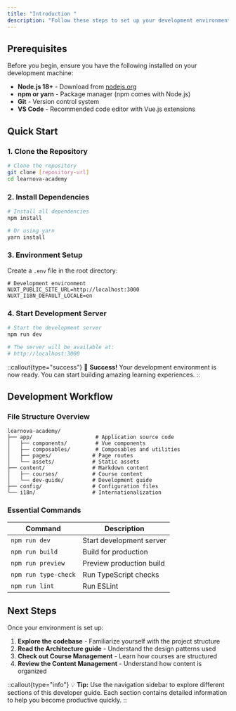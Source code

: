 ```yaml
---
title: "Introduction "
description: "Follow these steps to set up your development environment and start working with the Learnova Academy platform."
---
```


## Prerequisites

Before you begin, ensure you have the following installed on your development machine:

- **Node.js 18+** - Download from [nodejs.org](https://nodejs.org/)
- **npm or yarn** - Package manager (npm comes with Node.js)
- **Git** - Version control system
- **VS Code** - Recommended code editor with Vue.js extensions

## Quick Start

### 1. Clone the Repository

```bash
# Clone the repository
git clone [repository-url]
cd learnova-academy
```

### 2. Install Dependencies

```bash
# Install all dependencies
npm install

# Or using yarn
yarn install
```

### 3. Environment Setup

Create a `.env` file in the root directory:

```env
# Development environment
NUXT_PUBLIC_SITE_URL=http://localhost:3000
NUXT_I18N_DEFAULT_LOCALE=en
```

### 4. Start Development Server

```bash
# Start the development server
npm run dev

# The server will be available at:
# http://localhost:3000
```

::callout{type="success"}
🎉 **Success!** Your development environment is now ready. You can start building amazing learning experiences.
::

## Development Workflow

### File Structure Overview

```
learnova-academy/
├── app/                    # Application source code
│   ├── components/         # Vue components
│   ├── composables/        # Composables and utilities
│   ├── pages/             # Page routes
│   └── assets/            # Static assets
├── content/               # Markdown content
│   ├── courses/           # Course content
│   └── dev-guide/         # Development guide
├── config/                # Configuration files
└── i18n/                  # Internationalization
```

### Essential Commands

| Command              | Description              |
| -------------------- | ------------------------ |
| `npm run dev`        | Start development server |
| `npm run build`      | Build for production     |
| `npm run preview`    | Preview production build |
| `npm run type-check` | Run TypeScript checks    |
| `npm run lint`       | Run ESLint               |

## Next Steps

Once your environment is set up:

1. **Explore the codebase** - Familiarize yourself with the project structure
2. **Read the Architecture guide** - Understand the design patterns used
3. **Check out Course Management** - Learn how courses are structured
4. **Review the Content Management** - Understand how content is organized

::callout{type="info"}
💡 **Tip:** Use the navigation sidebar to explore different sections of this developer guide. Each section contains detailed information to help you become productive quickly.
::
